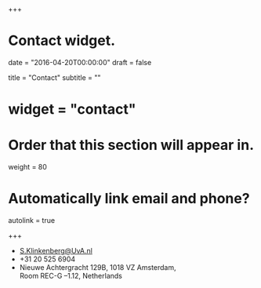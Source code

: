 +++
# Contact widget.

date = "2016-04-20T00:00:00"
draft = false

title = "Contact"
subtitle = ""
# widget = "contact"

# Order that this section will appear in.
weight = 80

# Automatically link email and phone?
autolink = true

+++

<ul  class="fa-ul">

<li><i class="fa-li fa fa-envelope big-icon"></i> <a style="unicode-bidi:bidi-override; direction: rtl;" href="javascript:window.location.href = 'mailto:' + ['s.klinkenberg','uva.nl'].join('@')">ln.AvU@grebneknilK.S</a></li>

<li><i class="fa-li fa fa-phone fa-2x"></i> <span style="unicode-bidi:bidi-override; direction: rtl;">4096 525 02 13+</span></li>

<li><i class="fa-li fa fa-map-marker fa-2x" aria-hidden="true"></i>Nieuwe Achtergracht 129B, 1018 VZ Amsterdam,<br>Room REC-G –1.12, Netherlands</li>
</ul>



